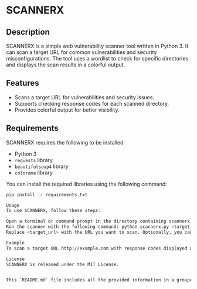 # SCANNERX

## Description
SCANNERX is a simple web vulnerability scanner tool written in Python 3. It can scan a target URL for common vulnerabilities and security misconfigurations. The tool uses a wordlist to check for specific directories and displays the scan results in a colorful output.

## Features
- Scans a target URL for vulnerabilities and security issues.
- Supports checking response codes for each scanned directory.
- Provides colorful output for better visibility.

## Requirements
SCANNERX requires the following to be installed:
- Python 3
- `requests` library
- `beautifulsoup4` library
- `colorama` library

You can install the required libraries using the following command:
```bash
pip install -r requirements.txt

Usage
To use SCANNERX, follow these steps:

Open a terminal or command prompt in the directory containing scannerx.py.
Run the scanner with the following command: python scannerx.py <target_url> [-w <wordlist_path>] [--show-response-codes]
Replace <target_url> with the URL you want to scan. Optionally, you can specify a custom wordlist using the -w flag. If not provided, the default wordlist.txt will be used. Use the --show-response-codes flag to display the HTTP response codes.

Example
To scan a target URL http://example.com with response codes displayed and a custom wordlist custom_wordlist.txt, use:python scannerx.py http://example.com -w custom_wordlist.txt --show-response-codes

License
SCANNERX is released under the MIT License.


This `README.md` file includes all the provided information in a grouped format to make it more organized and easily readable. Feel free to modify it according to your specific project details. Remember to add the relevant code files and the `requirements.txt` file to your project repository on GitHub.
